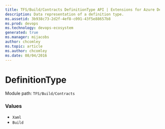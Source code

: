 ```yaml
---
title: TFS/Build/Contracts DefinitionType API | Extensions for Azure DevOps Services
description: Data representation of a definition type.
ms.assetid: 3b938c73-2d2f-4ef8-c091-43f5e88657b8
ms.prod: devops
ms.technology: devops-ecosystem
generated: true
ms.manager: mijacobs
author: chcomley
ms.topic: article
ms.author: chcomley
ms.date: 08/04/2016
---
```


# DefinitionType

Module path: `TFS/Build/Contracts`

### Values

* `Xaml` 
* `Build` 
